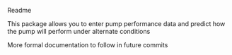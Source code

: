Readme

This package allows you to enter pump performance data and predict how the pump will perform under alternate conditions

More formal documentation to follow in future commits
